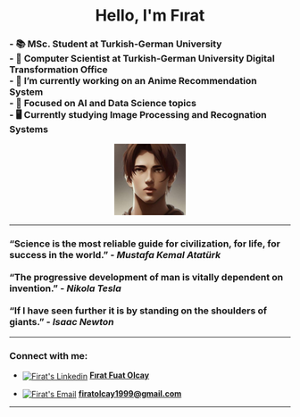 <h1 align="center">Hello, I'm Fırat</h1>

<h3>
- 📚 MSc. Student at Turkish-German University <br>
- 🌌 Computer Scientist at Turkish-German University Digital Transformation Office <br>
- 🔭 I’m currently working on an Anime Recommendation System <br>
- 🔎 Focused on AI and Data Science topics<br>
- 🖥️ Currently studying Image Processing and Recognation Systems <br>
 </h3>
 
 <p align="center"> 
<a href="#"> <img src="./40544125.jfif" alt="Firat_Olcay_Logo" width="128"/> </a>
</p>
<hr/> 

<h3>
  “Science is the most reliable guide for civilization, for life, for success in the world.” - <i>Mustafa Kemal Atatürk</i> <br><br>
  “The progressive development of man is vitally dependent on invention.” - <i>Nikola Tesla</i> <br><br>
  “If I have seen further it is by standing on the shoulders of giants.” - <i>Isaac Newton</i>
  
</h3>
<hr/>
<h3 align="left">Connect with me:</h3>

- <a href="https://linkedin.com/in/abdurrahmanodabaşı" target="blank"><img align="center" src="https://upload.wikimedia.org/wikipedia/commons/thumb/c/ca/LinkedIn_logo_initials.png/600px-LinkedIn_logo_initials.png" alt="Firat's Linkedin" height="40" width="40" /></a> <a href="https://linkedin.com/in/fırat-fuat-olcay-a93984147" target="blank">**Fırat Fuat Olcay**</a>

- <a href="mailto:odabasiabdurrahman@gmail.com" target="blank"><img align="center" src="https://brandslogos.com/wp-content/uploads/images/gmail-icon-logo-vector.svg" alt="Firat's Email" height="40" width="40" /></a>    **firatolcay1999@gmail.com**

<hr/> 

